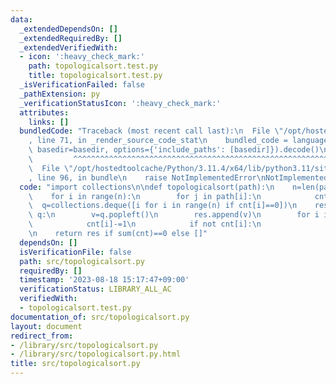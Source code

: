 ```yaml
---
data:
  _extendedDependsOn: []
  _extendedRequiredBy: []
  _extendedVerifiedWith:
  - icon: ':heavy_check_mark:'
    path: topologicalsort.test.py
    title: topologicalsort.test.py
  _isVerificationFailed: false
  _pathExtension: py
  _verificationStatusIcon: ':heavy_check_mark:'
  attributes:
    links: []
  bundledCode: "Traceback (most recent call last):\n  File \"/opt/hostedtoolcache/Python/3.11.4/x64/lib/python3.11/site-packages/onlinejudge_verify/documentation/build.py\"\
    , line 71, in _render_source_code_stat\n    bundled_code = language.bundle(stat.path,\
    \ basedir=basedir, options={'include_paths': [basedir]}).decode()\n          \
    \         ^^^^^^^^^^^^^^^^^^^^^^^^^^^^^^^^^^^^^^^^^^^^^^^^^^^^^^^^^^^^^^^^^^^^^^^^^^^^^^^^^\n\
    \  File \"/opt/hostedtoolcache/Python/3.11.4/x64/lib/python3.11/site-packages/onlinejudge_verify/languages/python.py\"\
    , line 96, in bundle\n    raise NotImplementedError\nNotImplementedError\n"
  code: "import collections\n\ndef topologicalsort(path):\n    n=len(path)\n    cnt=[0]*n\n\
    \    for i in range(n):\n        for j in path[i]:\n            cnt[j]+=1\n  \
    \  q=collections.deque([i for i in range(n) if cnt[i]==0])\n    res=[]\n    while\
    \ q:\n        v=q.popleft()\n        res.append(v)\n        for i in path[v]:\n\
    \            cnt[i]-=1\n            if not cnt[i]:\n                q.append(i)\n\
    \n    return res if sum(cnt)==0 else []"
  dependsOn: []
  isVerificationFile: false
  path: src/topologicalsort.py
  requiredBy: []
  timestamp: '2023-08-18 15:17:47+09:00'
  verificationStatus: LIBRARY_ALL_AC
  verifiedWith:
  - topologicalsort.test.py
documentation_of: src/topologicalsort.py
layout: document
redirect_from:
- /library/src/topologicalsort.py
- /library/src/topologicalsort.py.html
title: src/topologicalsort.py
---
```


